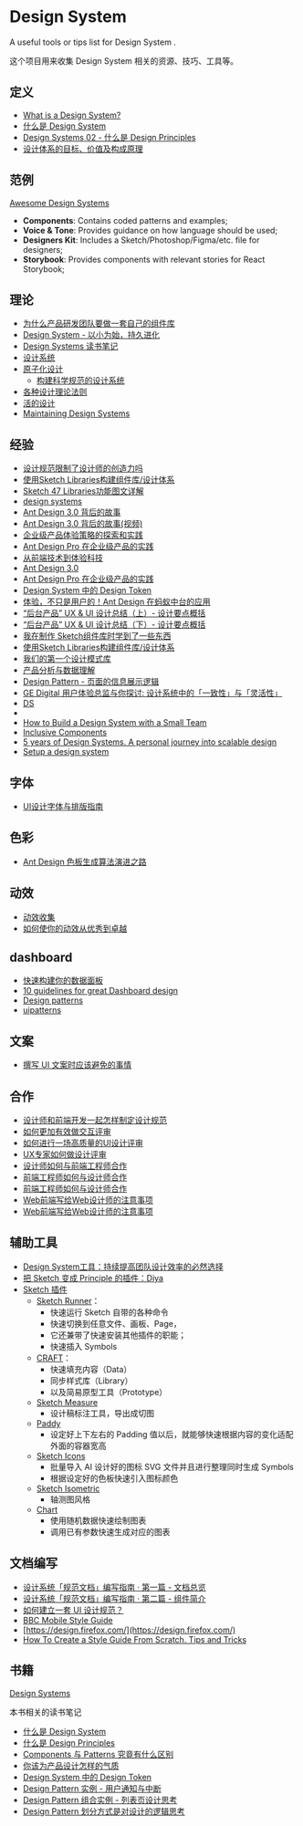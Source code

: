 # Design System

A useful tools or tips list for Design System .

这个项目用来收集 Design System 相关的资源、技巧、工具等。

## 定义

- [What is a Design System?](https://medium.muz.li/what-is-a-design-system-1e43d19e7696)
- [什么是 Design System](https://zhuanlan.zhihu.com/p/31197706)
- [Design Systems 02 - 什么是 Design Principles](https://zhuanlan.zhihu.com/p/31465217)
- [设计体系的目标、价值及构成原理](https://weibo.com/ttarticle/p/show?id=2309404166808163724875)

## 范例

[Awesome Design Systems](https://github.com/alexpate/awesome-design-systems)

- **Components**: Contains coded patterns and examples;
- **Voice & Tone**: Provides guidance on how language should be used;
- **Designers Kit**: Includes a Sketch/Photoshop/Figma/etc. file for designers;
- **Storybook**: Provides components with relevant stories for React Storybook;

## 理论

- [为什么产品研发团队要做一套自己的组件库](https://zhuanlan.zhihu.com/p/35791679)
- [Design System - 以小为始，持久进化](http://beforweb.com/node/962)
- [Design Systems 读书笔记](http://beforweb.com/node/960)
- [设计系统](https://weibo.com/ttarticle/p/show?id=2309404237526628987485)
- [原子化设计](https://www.w3cplus.com/css/atomic-design.html)
  - [构建科学规范的设计系统](https://www.w3cplus.com/css/atomic-design.html)
- [各种设计理论法则](http://www.uisdc.com/design-theory-law#)
- [活的设计](http://atomicdesign.bradfrost.com/chapter-5/)
- [Maintaining Design Systems](http://atomicdesign.bradfrost.com/chapter-5/)

## 经验

- [设计规范限制了设计师的创造力吗](http://uih2.com/1195/)
- [使用Sketch Libraries构建组件库/设计体系](http://beforweb.com/node/943)
- [Sketch 47 Libraries功能图文详解](http://beforweb.com/node/938)
- [design systems](https://medium.com/@nathanacurtis/latest)
- [Ant Design 3.0 背后的故事](https://zhuanlan.zhihu.com/p/32746810)
- [Ant Design 3.0 背后的故事(视频)](https://v.youku.com/v_show/id_XMzMwMTI4NjIyNA==.html?spm=a2h3j.8428770.3416059.1)
- [企业级产品体验策略的探索和实践](https://zhuanlan.zhihu.com/p/32807855)
- [Ant Design Pro 在企业级产品的实践](https://zhuanlan.zhihu.com/p/32771546)
- [从前端技术到体验科技](https://zhuanlan.zhihu.com/p/32782686)
- [Ant Design 3.0 ](https://zhuanlan.zhihu.com/p/31783676)
- [Ant Design Pro 在企业级产品的实践](https://zhuanlan.zhihu.com/p/32771546)
- [Design System 中的 Design Token](https://zhuanlan.zhihu.com/p/32548767)
- [体验，不只是用户的！Ant Design 在蚂蚁中台的应用](https://zhuanlan.zhihu.com/p/26846739)
- [“后台产品” UX & UI 设计总结（上）- 设计要点概括](https://zhuanlan.zhihu.com/p/28787738)
- [“后台产品” UX & UI 设计总结（下）- 设计要点概括](https://zhuanlan.zhihu.com/p/28809858)
- [我在制作 Sketch组件库时学到了一些东西](http://beforweb.com/node/903)
- [使用Sketch Libraries构建组件库/设计体系](http://beforweb.com/node/943)
- [我们的第一个设计模式库](https://weibo.com/ttarticle/p/show?id=2309404173290196312972)
- [产品分析与数据理解](http://uih2.com/3494/)
- [Design Pattern - 页面的信息展示逻辑](https://zhuanlan.zhihu.com/p/33650176)
- [GE Digital 用户体验总监与你探讨: 设计系统中的「一致性」与「灵活性」](https://zhuanlan.zhihu.com/p/34759854)
- [DS](https://medium.com/@christopherdeane)
- [](https://medium.com/@marcandrew)
- [How to Build a Design System with a Small Team](https://medium.freecodecamp.org/how-to-build-a-design-system-with-a-small-team-53a3276d44ac)
- [Inclusive Components](https://inclusive-components.design/)
- [5 years of Design Systems. A personal journey into scalable design](https://medium.com/sketch-app-sources/5-years-of-design-systems-a-personal-journey-into-modulated-scale-able-design-ca1fd9b5cb26)
- [Setup a design system](https://blog.prototypr.io/design-system-ac88c6740f53)


## 字体

- [UI设计字体与排版指南](http://uxren.cn/?p=36132)


## 色彩

- [Ant Design 色板生成算法演进之路](https://zhuanlan.zhihu.com/p/32422584)

## 动效

- [动效收集](http://www.uisdc.com/9-motion-design-inspiration-websites)
- [如何使你的动效从优秀到卓越](https://www.jianshu.com/p/517f19521456)


## dashboard

- [快速构建你的数据面板](http://design.jobbole.com/127248/)
- [10 guidelines for great Dashboard design](http://www.uxforthemasses.com/dashboard-design/)
- [Design patterns](http://ui-patterns.com/patterns)
- [uipatterns](http://uipatterns.io/)


## 文案

- [撰写 UI 文案时应该避免的事情](https://zhuanlan.zhihu.com/p/24827523)

## 合作
- [设计师和前端开发一起怎样制定设计规范](http://design.jobbole.com/124975/)
- [如何更加有效做交互评审](http://www.aliued.cn/2012/09/21/%E6%9B%B4%E5%8A%A0%E6%9C%89%E6%95%88%E7%9A%84%E8%BF%9B%E8%A1%8C%E4%BA%A4%E4%BA%92%E8%AF%84%E5%AE%A1.html)
- [如何进行一场高质量的UI设计评审](http://www.uisdc.com/ui-design-high-quality-review)
- [UX专家如何做设计评审](https://mp.weixin.qq.com/s/H6-6fmcr5QAEMA3ltDrXMA)
- [设计师如何与前端工程师合作](http://blog.jobbole.com/48945/)
- [前端工程师如何与设计师合作](http://blog.jobbole.com/93863/)
- [前端工程师如何与设计师合作](https://www.uisdc.com/front-end-designer-cooperation)
- [Web前端写给Web设计师的注意事项](https://github.com/onface/blog/issues/26)
- [Web前端写给Web设计师的注意事项](https://github.com/onface/web-design-notes)

## 辅助工具

- [Design System工具：持续提高团队设计效率的必然选择](https://zhuanlan.zhihu.com/p/34227956)
- [把 Sketch 变成 Principle 的插件：Diya](https://zhuanlan.zhihu.com/p/35563186)
- [Sketch 插件](https://zhuanlan.zhihu.com/p/35840324)
  - [Sketch Runner](https://sketchrunner.com/)：
    - 快速运行 Sketch 自带的各种命令
    - 快速切换到任意文件、画板、Page，
    - 它还兼带了快速安装其他插件的职能；
    - 快速插入 Symbols
  - [CRAFT](https://www.invisionapp.com/craft)：
    - 快速填充内容（Data）
    - 同步样式库（Library）
    - 以及简易原型工具（Prototype）
  - [Sketch Measure](http://utom.design/measure/)
    - 设计稿标注工具，导出成切图
  - [Paddy](https://github.com/DWilliames/paddy-sketch-plugin)
    - 设定好上下左右的 Padding 值以后，就能够快速根据内容的变化适配外面的容器宽高
  - [Sketch Icons](https://github.com/AMoreaux/Sketch-Icons)
    - 批量导入 AI 设计好的图标 SVG 文件并且进行整理同时生成 Symbols
    - 根据设定好的色板快速引入图标颜色
  - [Sketch Isometric](https://github.com/sureskumar/sketch-isometric)
    - 轴测图风格
  - [Chart](https://github.com/pavelkuligin/chart)
    - 使用随机数据快速绘制图表
    - 调用已有参数快速生成对应的图表

## 文档编写

- [设计系统「规范文档」编写指南 · 第一篇 - 文档总览](https://zhuanlan.zhihu.com/p/35335370)
- [设计系统「规范文档」编写指南 · 第二篇 - 组件简介](https://zhuanlan.zhihu.com/p/36593241)
- [如何建立一套 UI 设计规范？](https://www.zhihu.com/question/29936125)
- [BBC Mobile Style Guide ](http://downloads.bbc.co.uk/guidelines/mobile_guide_v1.1_compressed.pdf)
- [https://design.firefox.com/](https://design.firefox.com/)
- [How To Create a Style Guide From Scratch. Tips and Tricks](https://medium.muz.li/how-to-create-a-style-guide-from-scratch-tips-and-tricks-e00f25b423bf)

## 书籍

[Design Systems](https://www.smashingmagazine.com/printed-books/design-systems/)

本书相关的读书笔记

- [什么是 Design System](https://zhuanlan.zhihu.com/p/31197706)
- [什么是 Design Principles](https://zhuanlan.zhihu.com/p/31465217)
- [Components 与 Patterns 究竟有什么区别](https://zhuanlan.zhihu.com/p/31769639)
- [你该为产品设计怎样的气质](https://zhuanlan.zhihu.com/p/32241298)
- [Design System 中的 Design Token](https://zhuanlan.zhihu.com/p/32548767)
- [Design Pattern 实例 - 用户通知与中断](https://zhuanlan.zhihu.com/p/32789406)
- [Design Pattern 组合实例 - 列表页设计思考](https://zhuanlan.zhihu.com/p/33043000)
- [Design Pattern 划分方式是对设计的逻辑思考](https://zhuanlan.zhihu.com/p/33265111)